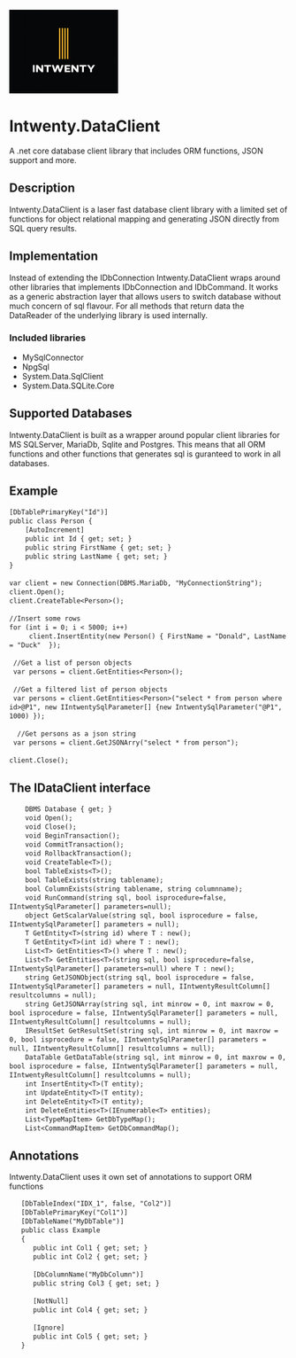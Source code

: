 ![alt text](https://github.com/Domitor/Intwenty/blob/master/IntwentyDemo/wwwroot/images/intwenty_loggo_small.png)

# Intwenty.DataClient
A .net core database client library that includes ORM functions, JSON support and more.

## Description
Intwenty.DataClient is a laser fast database client library with a limited set of functions for object relational mapping and generating JSON directly from SQL query results. 

## Implementation
Instead of extending the IDbConnection Intwenty.DataClient wraps around other libraries that implements IDbConnection and IDbCommand. It works as a generic abstraction layer that allows users to switch database without much concern of sql flavour. For all methods that return data the DataReader of the underlying library is used internally.

### Included libraries
* MySqlConnector
* NpgSql
* System.Data.SqlClient
* System.Data.SQLite.Core

## Supported Databases
Intwenty.DataClient is built as a wrapper around popular client libraries for MS SQLServer, MariaDb, Sqlite and Postgres. This means that all ORM functions and other functions that generates sql is guranteed to work in all databases.



## Example

    [DbTablePrimaryKey("Id")]
    public class Person {
        [AutoIncrement]
        public int Id { get; set; }
        public string FirstName { get; set; }
        public string LastName { get; set; }
    }
    
    var client = new Connection(DBMS.MariaDb, "MyConnectionString");
    client.Open();
    client.CreateTable<Person>();
    
    //Insert some rows
    for (int i = 0; i < 5000; i++)
         client.InsertEntity(new Person() { FirstName = "Donald", LastName = "Duck"  });
         
     //Get a list of person objects
     var persons = client.GetEntities<Person>();
     
     //Get a filtered list of person objects
     var persons = client.GetEntities<Person>("select * from person where id>@P1", new IIntwentySqlParameter[] {new IntwentySqlParameter("@P1", 1000) });
     
      //Get persons as a json string
     var persons = client.GetJSONArry("select * from person");
  
    client.Close();
    
    

## The IDataClient interface

        DBMS Database { get; }
        void Open();
        void Close();
        void BeginTransaction();
        void CommitTransaction();
        void RollbackTransaction();
        void CreateTable<T>();
        bool TableExists<T>();
        bool TableExists(string tablename);
        bool ColumnExists(string tablename, string columnname);
        void RunCommand(string sql, bool isprocedure=false, IIntwentySqlParameter[] parameters=null);
        object GetScalarValue(string sql, bool isprocedure = false, IIntwentySqlParameter[] parameters = null);
        T GetEntity<T>(string id) where T : new();
        T GetEntity<T>(int id) where T : new();
        List<T> GetEntities<T>() where T : new();
        List<T> GetEntities<T>(string sql, bool isprocedure=false, IIntwentySqlParameter[] parameters=null) where T : new();
        string GetJSONObject(string sql, bool isprocedure = false, IIntwentySqlParameter[] parameters = null, IIntwentyResultColumn[] resultcolumns = null);
        string GetJSONArray(string sql, int minrow = 0, int maxrow = 0, bool isprocedure = false, IIntwentySqlParameter[] parameters = null, IIntwentyResultColumn[] resultcolumns = null);
        IResultSet GetResultSet(string sql, int minrow = 0, int maxrow = 0, bool isprocedure = false, IIntwentySqlParameter[] parameters = null, IIntwentyResultColumn[] resultcolumns = null);
        DataTable GetDataTable(string sql, int minrow = 0, int maxrow = 0, bool isprocedure = false, IIntwentySqlParameter[] parameters = null, IIntwentyResultColumn[] resultcolumns = null);
        int InsertEntity<T>(T entity);
        int UpdateEntity<T>(T entity);
        int DeleteEntity<T>(T entity);
        int DeleteEntities<T>(IEnumerable<T> entities);
        List<TypeMapItem> GetDbTypeMap();
        List<CommandMapItem> GetDbCommandMap();
        
## Annotations
Intwenty.DataClient uses it own set of annotations to support ORM functions

       [DbTableIndex("IDX_1", false, "Col2")]
       [DbTablePrimaryKey("Col1")]
       [DbTableName("MyDbTable")]
       public class Example 
       { 
          public int Col1 { get; set; }
          public int Col2 { get; set; }
        
          [DbColumnName("MyDbColumn")]
          public string Col3 { get; set; }
        
          [NotNull]
          public int Col4 { get; set; }
        
          [Ignore]
          public int Col5 { get; set; }
       }


